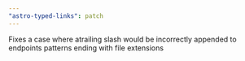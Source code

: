 ```yaml
---
"astro-typed-links": patch
---
```


Fixes a case where atrailing slash would be incorrectly appended to endpoints patterns ending with file extensions
